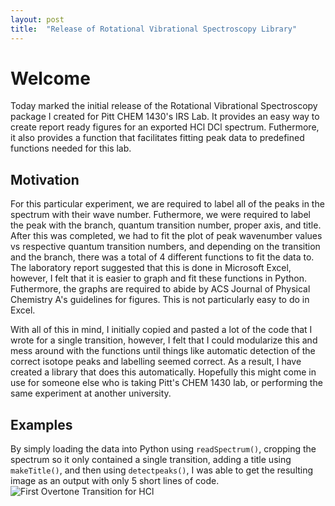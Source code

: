 ```yaml
---
layout: post
title:  "Release of Rotational Vibrational Spectroscopy Library"
---
```


# Welcome
Today marked the initial release of the Rotational Vibrational Spectroscopy package I created for Pitt CHEM 1430's IRS Lab. It provides an easy way to create report ready figures for an exported HCl DCl spectrum. Futhermore, it also provides a function that facilitates fitting peak data to predefined functions needed for this lab.

## Motivation
For this particular experiment, we are required to label all of the peaks in the spectrum with their wave number. Futhermore, we were required to label the peak with the branch, quantum transition number, proper axis, and title. After this was completed, we had to fit the plot of peak wavenumber values vs respective quantum transition numbers, and depending on the transition and the branch, there was a total of 4 different functions to fit the data to. The laboratory report suggested that this is done in Microsoft Excel, however, I felt that it is easier to graph and fit these functions in Python. Futhermore, the graphs are required to abide by ACS Journal of Physical Chemistry A's guidelines for figures. This is not particularly easy to do in Excel. 

With all of this in mind, I initially copied and pasted a lot of the code that I wrote for a single transition, however, I felt that I could modularize this and mess around with the functions until things like automatic detection of the correct isotope peaks and labelling seemed correct. As a result, I have created a library that does this automatically. Hopefully this might come in use for someone else who is taking Pitt's CHEM 1430 lab, or performing the same experiment at another university.

## Examples
By simply loading the data into Python using `readSpectrum()`, cropping the spectrum so it only contained a single transition, adding a title using `makeTitle()`, and then using `detectpeaks()`, I was able to get the resulting image as an output with only 5 short lines of code.
![First Overtone Transition for HCl](/assets/IRS_HCL2.jpg)

